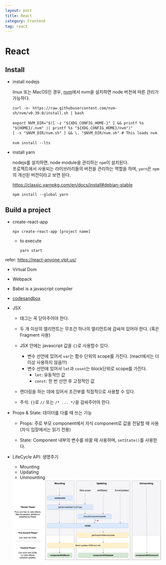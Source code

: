 ```yaml
---
layout: post
title: React
category: Frontend
tag: react
---
```


# React 

## Install 

* install nodejs 

    linux 또는 MacOS인 경우, [nvm](https://github.com/nvm-sh/nvm)에서 nvm을 설치하면 node 버전에 따른 관리가 가능하다. 
    ```
    curl -o- https://raw.githubusercontent.com/nvm-sh/nvm/v0.39.0/install.sh | bash

    export NVM_DIR="$([ -z "${XDG_CONFIG_HOME-}" ] && printf %s "${HOME}/.nvm" || printf %s "${XDG_CONFIG_HOME}/nvm")"
    [ -s "$NVM_DIR/nvm.sh" ] && \. "$NVM_DIR/nvm.sh" # This loads nvm

    nvm install --lts
    ```

* install yarn

    nodejs를 설치하면, node module을 관리하는 `npm`이 설치된다. </br>
    프로젝트에서 사용되는 라이브러리들의 버전을 관리하는 역할을 하며, `yarn`은 `npm`의 개선된 버전이라고 보면 된다. </br>

    https://classic.yarnpkg.com/en/docs/install#debian-stable

    ```
    npm install --global yarn
    ```

## Build a project

* create-react-app
    ```
    npx create-react-app [project name]
    ```

    * to execute 
        ```
        yarn start
        ```
    
    



refer:
https://react-anyone.vlpt.us/

* Virtual Dom

* Webpack

* Babel
    is a javascript compiler

* [codesandbox](https://codesandbox.io/s/4r6lqrlvj9)

* JSX
    * 태그는 꼭 닫아주어야 한다.
    * 두 개 이상의 엘리먼트는 무조건 하나의 엘리먼트에 감싸져 있어야 한다. (혹은 Fragment 사용)
    * JSX 안에는 javascript 값을 `{}`로 사용할수 있다. 
        * 변수 선언에 있어서 `var`는 함수 단위의 scope를 가진다. (react에서는 더 이상 사용하지 않음!!!)
        * 변수 선언에 있어서 `let`과 `cosnt`는 block단위로 scope를 가진다. 
            * `let`: 유동적인 값
            * `const`: 한 번 선언 후 고정적인 값

    * 렌더링을 하는 데에 있어서 조건부를 직접적으로 사용할 수 있다. 

    * 주석: `{}`로 `//` 또는 `/* ... */`을 감싸주어야 한다. 

* Props & State: 데이터를 다룰 때 쓰는 기능
    * Props: 주로 부모 component에서 자식 component로 값을 전달할 때 사용 (자식 입장에서는 읽기 전용)

    * State: Component 내부의 변수를 바꿀 때 사용하며, `setState()`를 사용한다. 

* LifeCycle API: 생명주기
    * Mounting
    * Updating
    * Unmounting

    <img src='./imgs/lifecycle.png'>

